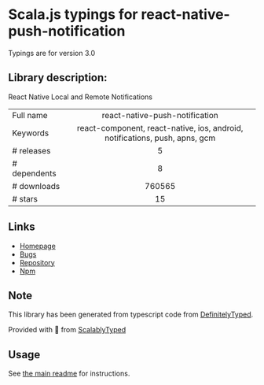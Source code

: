
# Scala.js typings for react-native-push-notification

Typings are for version 3.0

## Library description:
React Native Local and Remote Notifications

|                    |                 |
| ------------------ | :-------------: |
| Full name          | react-native-push-notification |
| Keywords           | react-component, react-native, ios, android, notifications, push, apns, gcm |
| # releases         | 5 |
| # dependents       | 8 |
| # downloads        | 760565 |
| # stars            | 15 |

## Links
- [Homepage](https://github.com/zo0r/react-native-push-notification#readme)
- [Bugs](https://github.com/zo0r/react-native-push-notification/issues)
- [Repository](https://github.com/zo0r/react-native-push-notification)
- [Npm](https://www.npmjs.com/package/react-native-push-notification)
    


## Note
This library has been generated from typescript code from [DefinitelyTyped](https://definitelytyped.org).

Provided with :purple_heart: from [ScalablyTyped](https://github.com/oyvindberg/ScalablyTyped)

## Usage
See [the main readme](../../readme.md) for instructions.


